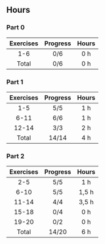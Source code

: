 ## Hours

### Part 0
| Exercises | Progress | Hours |
| :----:|:----:|:----:|
| 1-6 | 0/6 | 0 h |
| Total | 0/6 |0 h

### Part 1
| Exercises | Progress | Hours |
| :----:|:----:|:----:|
| 1-5 | 5/5 | 1 h |
| 6-11 | 6/6 | 1 h |
| 12-14 | 3/3 | 2 h |
| Total | 14/14 | 4 h |

### Part 2
| Exercises | Progress | Hours |
| :----:|:----:|:----:|
| 2-5 | 5/5 | 1 h |
| 6-10 | 5/5 | 1,5 h |
| 11-14 | 4/4 | 3,5 h |
| 15-18 | 0/4 | 0 h |
| 19-20 | 0/2 | 0 h |
| Total | 14/20 | 6 h

